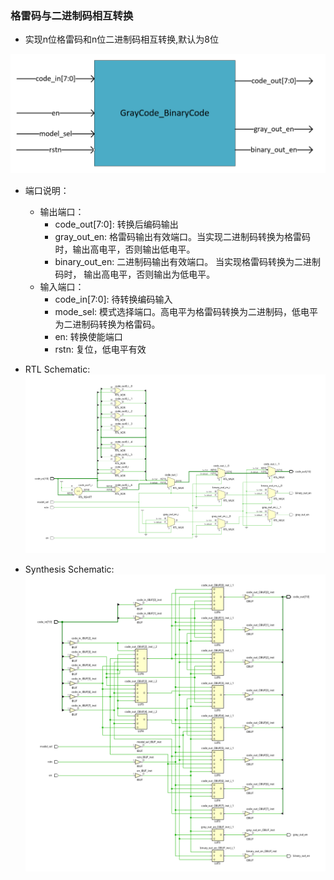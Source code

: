 ### 格雷码与二进制码相互转换

* 实现n位格雷码和n位二进制码相互转换,默认为8位

![](https://github.com/Spider-Viper/Digital-Lab/blob/main/combinational_circuit/GrayCode_BinaryCode/picture/GrayCode_BinaryCode.png)

* 端口说明：
    * 输出端口：
        * code_out[7:0]: 转换后编码输出
        * gray_out_en: 格雷码输出有效端口。当实现二进制码转换为格雷码时，输出高电平，否则输出低电平。
        * binary_out_en: 二进制码输出有效端口。 当实现格雷码转换为二进制码时， 输出高电平，否则输出为低电平。
    * 输入端口：
        * code_in[7:0]: 待转换编码输入
        * mode_sel: 模式选择端口。高电平为格雷码转换为二进制码，低电平为二进制码转换为格雷码。
        * en: 转换使能端口
        * rstn: 复位，低电平有效

* RTL Schematic:
![](https://github.com/Spider-Viper/Digital-Lab/blob/main/combinational_circuit/GrayCode_BinaryCode/picture/graycode_binarycode_RTLSchematic.png)

* Synthesis Schematic:
![](https://github.com/Spider-Viper/Digital-Lab/blob/main/combinational_circuit/GrayCode_BinaryCode/picture/graycode_binarycode_SynthesisShematic.png)
